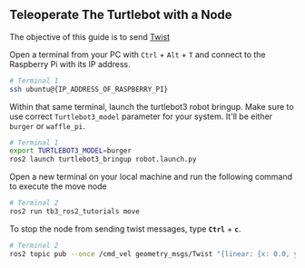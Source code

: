 ## Teleoperate The Turtlebot with a Node
<!-- <p align="center">
  <img src="images/move_stretch.gif"/>
</p> -->

The objective of this guide is to send [Twist](https://docs.ros2.org/galactic/api/geometry_msgs/msg/Twist.html)


Open a terminal from your PC with `Ctrl` + `Alt` + `T` and connect to the Raspberry Pi with its IP address.
```bash
# Terminal 1 
ssh ubuntu@{IP_ADDRESS_OF_RASPBERRY_PI}
```

Within that same terminal, launch the turtlebot3 robot bringup. Make sure to use correct `Turtlebot3_model` parameter for your system. It'll be either `burger` or `waffle_pi`. 
```bash
# Terminal 1
export TURTLEBOT3_MODEL=burger
ros2 launch turtlebot3_bringup robot.launch.py
```

Open a new terminal on your local machine and run the following command to execute the move node
```bash
# Terminal 2
ros2 run tb3_ros2_tutorials move
```

To stop the node from sending twist messages, type **`Ctrl`** + **`c`**.


```bash
# Terminal 2
ros2 topic pub --once /cmd_vel geometry_msgs/Twist "{linear: {x: 0.0, y: 0.0, z: 0.0}, angular: {x: 0.0, y: 0.0, z: 0.0}}"

```
<!-- The goal of this example is to control the mobile base by sending `Twist` messages.




### The Code
Below is the code which will send *Twist* messages to drive the robot forward.

```python
#!/usr/bin/env python

import rospy
from geometry_msgs.msg import Twist

class Move:
	"""
	A class that sends Twist messages to move the Stretch robot foward.
	"""
	def __init__(self):
		"""
		Function that initializes the subscriber.
		:param self: The self reference.
		"""
		self.pub = rospy.Publisher('/stretch/cmd_vel', Twist, queue_size=1) #/stretch_diff_drive_controller/cmd_vel for gazebo

	def move_forward(self):
		"""
		Function that publishes Twist messages
		:param self: The self reference.

		:publishes command: Twist message.
		"""
		command = Twist()
		command.linear.x = 0.1
		command.linear.y = 0.0
		command.linear.z = 0.0
		command.angular.x = 0.0
		command.angular.y = 0.0
		command.angular.z = 0.0
		self.pub.publish(command)

if __name__ == '__main__':
	rospy.init_node('move')
	base_motion = Move()
	rate = rospy.Rate(10)
	while not rospy.is_shutdown():
		base_motion.move_forward()
		rate.sleep()
```

### The Code Explained

Now let's break the code down.

```python
#!/usr/bin/env python
```
Every Python ROS [Node](http://wiki.ros.org/Nodes) will have this declaration at the top. The first line makes sure your script is executed as a Python script.


```python
import rospy
from geometry_msgs.msg import Twist
```
You need to import rospy if you are writing a ROS Node. The geometry_msgs.msg import is so that we can send velocity commands to the robot.


```python
class Move:
	def __init__(self):
		self.pub = rospy.Publisher('/stretch/cmd_vel', Twist, queue_size=1)#/stretch_diff_drive_controller/cmd_vel for gazebo
```
This section of code defines the talker's interface to the rest of ROS. pub = rospy.Publisher("/stretch/cmd_vel", Twist, queue_size=1) declares that your node is publishing to the /stretch/cmd_vel topic using the message type Twist. The queue_size argument limits the amount of queued messages if any subscriber is not receiving them fast enough.


```Python
command = Twist()
```
Make a Twist message.  We're going to set all of the elements, since we
can't depend on them defaulting to safe values.

```python
command.linear.x = 0.1
command.linear.y = 0.0
command.linear.z = 0.0
```
A Twist has three linear velocities (in meters per second), along each of the axes. For Stretch, it will only pay attention to the x velocity, since it can't directly move in the y direction or the z direction.


```python
command.angular.x = 0.0
command.angular.y = 0.0
command.angular.z = 0.0
```
A *Twist* also has three rotational velocities (in radians per second).
The Stretch will only respond to rotations around the z (vertical) axis.


```python
self.pub.publish(command)
```
Publish the Twist commands in the previously defined topic name */stretch/cmd_vel*.

```Python
rospy.init_node('move')
base_motion = Move()
rate = rospy.Rate(10)
```
The next line, rospy.init_node(NAME, ...), is very important as it tells rospy the name of your node -- until rospy has this information, it cannot start communicating with the ROS Master. In this case, your node will take on the name talker. NOTE: the name must be a base name, i.e. it cannot contain any slashes "/".

The `rospy.Rate()` function creates a Rate object rate. With the help of its method sleep(), it offers a convenient way for looping at the desired rate. With its argument of 10, we should expect to go through the loop 10 times per second (as long as our processing time does not exceed 1/10th of a second!)

```python
while not rospy.is_shutdown():
	base_motion.move_forward()
	rate.sleep()
```
This loop is a fairly standard rospy construct: checking the rospy.is_shutdown() flag and then doing work. You have to check is_shutdown() to check if your program should exit (e.g. if there is a Ctrl-C or otherwise). The loop calls rate.sleep(), which sleeps just long enough to maintain the desired rate through the loop.


## Move Stretch in Simulation
<p align="center">
  <img src="images/move.gif"/>
</p>

Using your preferred text editor, modify the topic name of the published *Twist* messages. Please review the edit in the **move.py** script below.

```python
self.pub = rospy.Publisher('/stretch_diff_drive_controller/cmd_vel', Twist, queue_size=1)
```

After saving the edited node, bringup [Stretch in the empty world simulation](gazebo_basics.md). To drive the robot with the node, type the follwing in a new terminal

```bash
cd catkin_ws/src/stretch_ros_tutorials/src/
python move.py
```
To stop the node from sending twist messages, type **Ctrl** + **c**.


**Next Example:** [Example 2](example_2.md) -->
